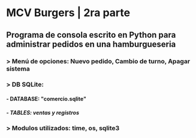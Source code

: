 # MCV Burgers | 2ra parte
## Programa de consola escrito en Python para administrar pedidos en una hamburgueseria
### > Menú de opciones: Nuevo pedido, Cambio de turno, Apagar sistema
### > DB SQLite:
#### - DATABASE: "comercio.sqlite"
##### - TABLES: ventas y registros
### > Modulos utilizados: time, os, sqlite3

